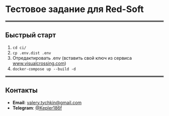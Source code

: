 # Тестовое задание для Red-Soft


<hr style="border:2px solid gray">

## Быстрый старт

1. `cd ci/`
2. `cp .env.dist .env`
3. Отредактировать .env (вставить свой ключ из сервиса www.visualcrossing.com)
4. `docker-compose up --build -d`
   
<hr style="border:2px solid gray">

## Контакты
- __Email__: [valery.tychkin@gmail.com](valery.tychkin@gmail.com)  
- __Telegram__: [@Kepler186f](https://t.me/Kepler186f)
